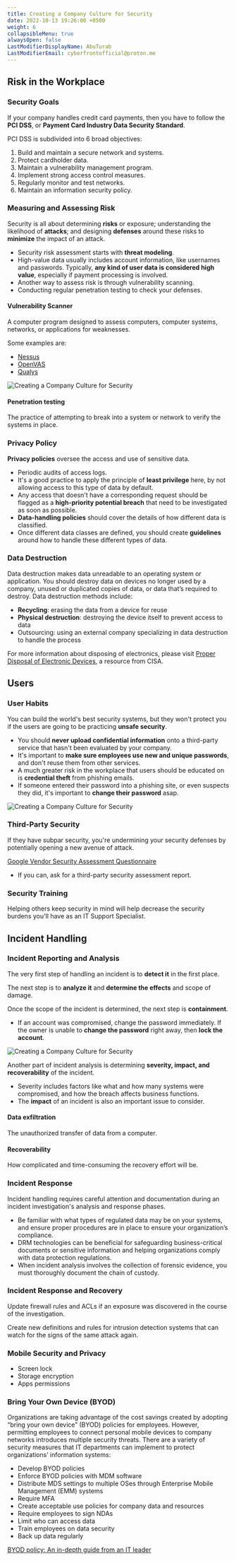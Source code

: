 ```yaml
---
title: Creating a Company Culture for Security
date: 2022-10-13 19:26:00 +0500
weight: 6
collapsibleMenu: true
alwaysOpen: false
LastModifierDisplayName: AbuTurab
LastModifierEmail: cyberfrontofficial@proton.me
---
```


## **Risk in the Workplace**

### Security Goals
  
  If your company handles credit card payments, then you have to follow the **PCI DSS**, or **Payment Card Industry Data Security Standard**.
  
  PCI DSS is subdivided into 6 broad objectives: 
  1. Build and maintain a secure network and systems.
  2. Protect cardholder data.
  3. Maintain a vulnerability management program.
  4. Implement strong access control measures.
  5. Regularly monitor and test networks.
  6. Maintain an information security policy.

### **Measuring and Assessing Risk**
  
  Security is all about determining **risks** or exposure; understanding the likelihood of **attacks**; and designing **defenses** around these risks to **minimize** the impact of an attack.
  + Security risk assessment starts with **threat modeling**.
  + High-value data usually includes account information, like usernames and passwords. Typically, **any kind of user data is considered high value**, especially if payment processing is involved.
  + Another way to assess risk is through vulnerability scanning.
  + Conducting regular penetration testing to check your defenses.

#### Vulnerability Scanner
  
  A computer program designed to assess computers, computer systems, networks, or applications for weaknesses.
  
  Some examples are:
  + [Nessus](https://www.tenable.com/products/nessus/nessus-professional)
  + [OpenVAS](https://www.openvas.org/)
  + [Qualys](https://www.qualys.com/forms/freescan/)
  
  ![Creating a Company Culture for Security](/notes/Creating%20a%20Company%20Culture%20for%20Security.png)

#### Penetration testing
  
  The practice of attempting to break into a system or network to verify the systems in place.

### Privacy Policy
  
  **Privacy policies** oversee the access and use of sensitive data.
  + Periodic audits of access logs.
  + It's a good practice to apply the principle of **least privilege** here, by not allowing access to this type of data by default.
  + Any access that doesn't have a corresponding request should be flagged as a **high-priority potential breach** that need to be investigated as soon as possible.
  + **Data-handling policies** should cover the details of how different data is classified.
  + Once different data classes are defined, you should create **guidelines** around how to handle these different types of data.

### Data Destruction
  
  Data destruction makes data unreadable to an operating system or application. You should destroy data on devices no longer used by a company, unused or duplicated copies of data, or data that’s required to destroy. Data destruction methods include:
  + **Recycling**: erasing the data from a device for reuse
  + **Physical destruction**: destroying the device itself to prevent access to data
  + Outsourcing: using an external company specializing in data destruction to handle the process
  
  For more information about disposing of electronics, please visit [Proper Disposal of Electronic Devices](https://www.cisa.gov/tips/st18-005), a resource from CISA.

## **Users**

### User Habits
  
  You can build the world's best security systems, but they won't protect you if the users are going to be practicing **unsafe security**.
  + You should **never upload confidential information** onto a third-party service that hasn't been evaluated by your company.
  + It's important to **make sure employees use new and unique passwords**, and don't reuse them from other services.
  + A much greater risk in the workplace that users should be educated on is **credential theft** from phishing emails.
  + If someone entered their password into a phishing site, or even suspects they did, it's important to **change their password** asap.
  
  ![Creating a Company Culture for Security](/notes/Creating%20a%20Company%20Culture%20for%20Security-1.png)

### Third-Party Security
  
  If they have subpar security, you're undermining your security defenses by potentially opening a new avenue of attack.
  
  [Google Vendor Security Assessment Questionnaire](https://vsaq-demo.withgoogle.com/)
  
  + If you can, ask for a third-party security assessment report.

### Security Training
  
  Helping others keep security in mind will help decrease the security burdens you'll have as an IT Support Specialist.

## **Incident Handling**

### **Incident Reporting and Analysis**
  
  The very first step of handling an incident is to **detect it** in the first place.
  
  The next step is to **analyze it** and **determine the effects** and scope of damage.
  
  Once the scope of the incident is determined, the next step is **containment**.
  + If an account was compromised, change the password immediately. If the owner is unable to **change the password** right away, then **lock the account**.
  
  ![Creating a Company Culture for Security](/notes/Creating%20a%20Company%20Culture%20for%20Security-2.png)
  
  Another part of incident analysis is determining **severity, impact, and recoverability** of the incident.
  + Severity includes factors like what and how many systems were compromised, and how the breach affects business functions.
  + The **impact** of an incident is also an important issue to consider.

#### Data exfiltration
  
  The unauthorized transfer of data from a computer.

#### Recoverability
  
  How complicated and time-consuming the recovery effort will be.

### Incident Response
  
  Incident handling requires careful attention and documentation during an incident investigation's analysis and response phases.
  + Be familiar with what types of regulated data may be on your systems, and ensure proper procedures are in place to ensure your organization’s compliance.
  + DRM technologies can be beneficial for safeguarding business-critical documents or sensitive information and helping organizations comply with data protection regulations.
  + When incident analysis involves the collection of forensic evidence, you must thoroughly document the chain of custody.

### Incident Response and Recovery
  
  Update firewall rules and ACLs if an exposure was discovered in the course of the investigation.
  
  Create new definitions and rules for intrusion detection systems that can watch for the signs of the same attack again.

### Mobile Security and Privacy
  
  + Screen lock
  + Storage encryption
  + Apps permissions

### Bring Your Own Device (BYOD)
  
  Organizations are taking advantage of the cost savings created by adopting “bring your own device” (BYOD) policies for employees. However, permitting employees to connect personal mobile devices to company networks introduces multiple security threats. There are a variety of security measures that IT departments can implement to protect organizations’ information systems:
  + Develop BYOD policies
  + Enforce BYOD policies with MDM software
  + Distribute MDS settings to multiple OSes through Enterprise Mobile Management (EMM) systems
  + Require MFA
  + Create acceptable use policies for company data and resources
  + Require employees to sign NDAs
  + Limit who can access data
  + Train employees on data security
  + Back up data regularly
  
  [BYOD policy: An in-depth guide from an IT leader](https://www.dialpad.com/blog/byod-policy/)
